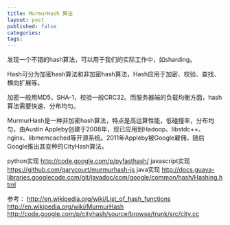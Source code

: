 ```yaml
---
title: MurmurHash 算法
layout: post
published: false
categories: 
tags: 
---
```


发现一个不错的hash算法，可以用于我们的实际工作中，如sharding。

Hash可分为加密hash算法和非加密hash算法，Hash应用于加密、校验、查找、横向扩展等。

加密一般用MD5，SHA-1，校验一般CRC32。而服务器端的负载均衡方面，hash算法需要快速、分布均匀。

MurmurHash是一种非加密hash算法，特点是高运算性能，低碰撞率，分布均匀，由Austin Appleby创建于2008年，现已应用到Hadoop、libstdc++、nginx、libmemcached等开源系统。2011年Appleby被Google雇佣，随后Google推出其变种的CityHash算法。

python实现 http://code.google.com/p/pyfasthash/
javascript实现 https://github.com/garycourt/murmurhash-js
java实现 http://docs.guava-libraries.googlecode.com/git/javadoc/com/google/common/hash/Hashing.html

参考：
http://en.wikipedia.org/wiki/List_of_hash_functions
http://en.wikipedia.org/wiki/MurmurHash
http://code.google.com/p/cityhash/source/browse/trunk/src/city.cc
